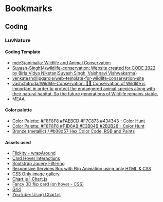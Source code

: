 # Bookmarks
## Coding
### LuvNature
#### Coding Template
- [mde3/animalia: Wildlife and Animal Conservation](https://github.com/mde3/animalia)
- [Suyash-Singh14/wildlife-conservation: Website created for CODE 2022 by Birla Vidya Niketan(Suyash Singh, Vaishnavi Vishwakarma)](https://github.com/Suyash-Singh14/wildlife-conservation)
- [venkateshdilipgarole/web-template-for-wildlife-conservation-site](https://github.com/venkateshdilipgarole/web-template-for-wildlife-conservation-site)
- [yashchitroda/Wildlife-Conservation: 🐾🌳 Conservation of Wildlife is important in order to protect the endangered animal species along with their natural habitat. So the future generations of Wildlife remains stable.](https://github.com/yashchitroda/Wildlife-Conservation)
- [MEAA](https://meaa-my.web.app/Home.html)

#### Color palette
- [Color Palette: #F8F8F8 #FAEBCD #F7C873 #434343 - Color Hunt](https://colorhunt.co/palette/f8f8f8faebcdf7c873434343)
- [Color Palette: #F8F8F8 #F1D6AB #E3B04B #2B2B28 - Color Hunt](https://colorhunt.co/palette/f8f8f8f1d6abe3b04b2b2b28)
- [Bronze (metallic) / #b08d57 Hex Color Code, RGB and Paints](https://encycolorpedia.com/b08d57#:~:text=The%20color%20bronze%20(metallic)%20with,%25%20saturation%20and%2052%25%20lightness.)

#### Assets used
- [Flickity - wrapAround](https://codepen.io/desandro/pen/emjrBm?editors=0110)
- [Card Hover Interactions](https://codepen.io/hexagoncircle/pen/XWbWKwL?editors=0100)
- [Bootstrap Jquery Filtering](https://codepen.io/nsom/pen/jgeqOE?editors=0110)
- [Responsive Services Box with Flip Animation using only HTML & CSS](https://www.codingnepalweb.com/responsive-services-box-html-css/)
- [CSS Only image gallery](https://codepen.io/t_afif/pen/abGvYVX?editors=1100)
- [Chart.js | Chart.js](https://www.chartjs.org/docs/latest/)
- [Fancy 3D flip card (on hover - CSS)](https://codepen.io/travisw/pen/VGzGye?editors=0100)
- [Grid](https://codepen.io/hexagoncircle/pen/XWbWKwL?editors=0100)
- [YouTube: Using Chart.js](https://www.youtube.com/watch?v=oe4Wc1fH1AY)
